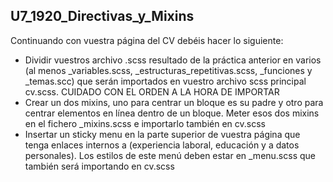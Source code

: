 
## U7_1920_Directivas_y_Mixins

Continuando con vuestra página del CV debéis hacer lo siguiente:
* Dividir vuestros archivo .scss resultado de la práctica anterior en varios (al menos _variables.scss, _estructuras_repetitivas.scss, _funciones y _temas.scc) que serán importados en vuestro archivo scss principal cv.scss. CUIDADO CON EL ORDEN A LA HORA DE IMPORTAR
* Crear un dos mixins, uno para centrar un bloque es su padre y otro para centrar elementos en línea dentro de un bloque. Meter esos dos mixins en el fichero _mixins.scss e importarlo también en cv.scss
* Insertar un sticky menu en la parte superior de vuestra página que tenga enlaces internos a (experiencia laboral, educación y a datos personales). Los estilos de este menú deben estar en _menu.scss que también será importando en cv.scss